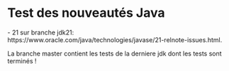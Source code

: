 <h1>Test des nouveautés Java</h1>
- 21 sur branche jdk21: https://www.oracle.com/java/technologies/javase/21-relnote-issues.html.   
  
La branche master contient les tests de la derniere jdk dont les tests sont terminés !

